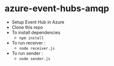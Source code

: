 # azure-event-hubs-amqp
- Setup Event Hub in Azure
- Clone this repo
- To install dependencies
  - ```npm install```
- To run receiver : 
  - ```node receiver.js```
- To run sender : 
  - ```node sender.js```
